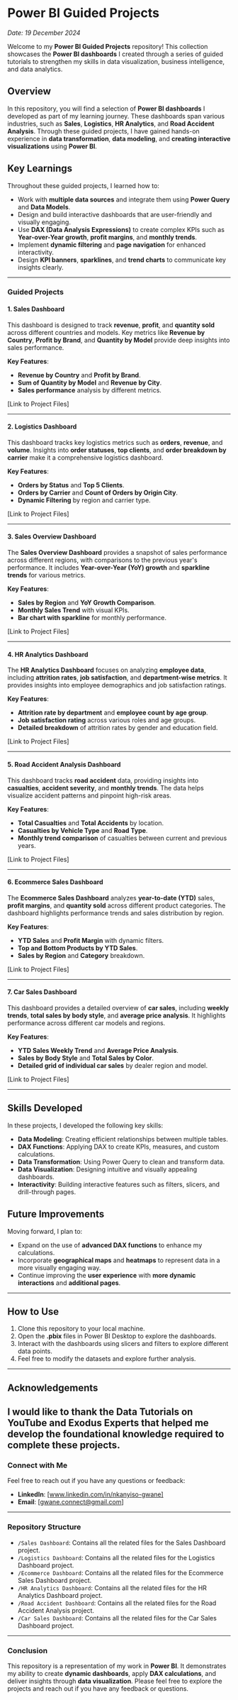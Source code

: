 # Power BI Guided Projects  
*Date: 19 December 2024*

Welcome to my **Power BI Guided Projects** repository! This collection showcases the **Power BI dashboards** I created through a series of guided tutorials to strengthen my skills in data visualization, business intelligence, and data analytics.

## Overview  
In this repository, you will find a selection of **Power BI dashboards** I developed as part of my learning journey. These dashboards span various industries, such as **Sales**, **Logistics**, **HR Analytics**, and **Road Accident Analysis**. Through these guided projects, I have gained hands-on experience in **data transformation**, **data modeling**, and **creating interactive visualizations** using **Power BI**.

## Key Learnings  
Throughout these guided projects, I learned how to:  
- Work with **multiple data sources** and integrate them using **Power Query** and **Data Models**.
- Design and build interactive dashboards that are user-friendly and visually engaging.
- Use **DAX (Data Analysis Expressions)** to create complex KPIs such as **Year-over-Year growth**, **profit margins**, and **monthly trends**.
- Implement **dynamic filtering** and **page navigation** for enhanced interactivity.
- Design **KPI banners**, **sparklines**, and **trend charts** to communicate key insights clearly.

---

### **Guided Projects**

#### 1. **Sales Dashboard**  
This dashboard is designed to track **revenue**, **profit**, and **quantity sold** across different countries and models. Key metrics like **Revenue by Country**, **Profit by Brand**, and **Quantity by Model** provide deep insights into sales performance.

**Key Features**:
- **Revenue by Country** and **Profit by Brand**.
- **Sum of Quantity by Model** and **Revenue by City**.
- **Sales performance** analysis by different metrics.

[Link to Project Files]

---

#### 2. **Logistics Dashboard**  
This dashboard tracks key logistics metrics such as **orders**, **revenue**, and **volume**. Insights into **order statuses**, **top clients**, and **order breakdown by carrier** make it a comprehensive logistics dashboard.

**Key Features**:
- **Orders by Status** and **Top 5 Clients**.
- **Orders by Carrier** and **Count of Orders by Origin City**.
- **Dynamic Filtering** by region and carrier type.

[Link to Project Files]

---

#### 3. **Sales Overview Dashboard**  
The **Sales Overview Dashboard** provides a snapshot of sales performance across different regions, with comparisons to the previous year's performance. It includes **Year-over-Year (YoY) growth** and **sparkline trends** for various metrics.

**Key Features**:
- **Sales by Region** and **YoY Growth Comparison**.
- **Monthly Sales Trend** with visual KPIs.
- **Bar chart with sparkline** for monthly performance.

[Link to Project Files]

---

#### 4. **HR Analytics Dashboard**  
The **HR Analytics Dashboard** focuses on analyzing **employee data**, including **attrition rates**, **job satisfaction**, and **department-wise metrics**. It provides insights into employee demographics and job satisfaction ratings.

**Key Features**:
- **Attrition rate by department** and **employee count by age group**.
- **Job satisfaction rating** across various roles and age groups.
- **Detailed breakdown** of attrition rates by gender and education field.

[Link to Project Files]

---

#### 5. **Road Accident Analysis Dashboard**  
This dashboard tracks **road accident** data, providing insights into **casualties**, **accident severity**, and **monthly trends**. The data helps visualize accident patterns and pinpoint high-risk areas.

**Key Features**:
- **Total Casualties** and **Total Accidents** by location.
- **Casualties by Vehicle Type** and **Road Type**.
- **Monthly trend comparison** of casualties between current and previous years.

[Link to Project Files]

---

#### 6. **Ecommerce Sales Dashboard**  
The **Ecommerce Sales Dashboard** analyzes **year-to-date (YTD)** sales, **profit margins**, and **quantity sold** across different product categories. The dashboard highlights performance trends and sales distribution by region.

**Key Features**:
- **YTD Sales** and **Profit Margin** with dynamic filters.
- **Top and Bottom Products by YTD Sales**.
- **Sales by Region** and **Category** breakdown.

[Link to Project Files]

---

#### 7. **Car Sales Dashboard**  
This dashboard provides a detailed overview of **car sales**, including **weekly trends**, **total sales by body style**, and **average price analysis**. It highlights performance across different car models and regions.

**Key Features**:
- **YTD Sales Weekly Trend** and **Average Price Analysis**.
- **Sales by Body Style** and **Total Sales by Color**.
- **Detailed grid of individual car sales** by dealer region and model.

[Link to Project Files]

---

## Skills Developed  
In these projects, I developed the following key skills:
- **Data Modeling**: Creating efficient relationships between multiple tables.
- **DAX Functions**: Applying DAX to create KPIs, measures, and custom calculations.
- **Data Transformation**: Using Power Query to clean and transform data.
- **Data Visualization**: Designing intuitive and visually appealing dashboards.
- **Interactivity**: Building interactive features such as filters, slicers, and drill-through pages.

## Future Improvements  
Moving forward, I plan to:
- Expand on the use of **advanced DAX functions** to enhance my calculations.
- Incorporate **geographical maps** and **heatmaps** to represent data in a more visually engaging way.
- Continue improving the **user experience** with **more dynamic interactions** and **additional pages**.

---

## How to Use  
1. Clone this repository to your local machine.
2. Open the **.pbix** files in Power BI Desktop to explore the dashboards.
3. Interact with the dashboards using slicers and filters to explore different data points.
4. Feel free to modify the datasets and explore further analysis.

---

## Acknowledgements  
I would like to thank the **Data Tutorials on YouTube** and Exodus Experts that helped me develop the foundational knowledge required to complete these projects.
---

### **Connect with Me**  
Feel free to reach out if you have any questions or feedback:  
- **LinkedIn**: [www.linkedin.com/in/nkanyiso-gwane]  
- **Email**: [gwane.connect@gmail.com]

---
### **Repository Structure**
- `/Sales Dashboard`: Contains all the related files for the Sales Dashboard project.
- `/Logistics Dashboard`: Contains all the related files for the Logistics Dashboard project.
- `/Ecommerce Dashboard`: Contains all the related files for the Ecommerce Sales Dashboard project.
- `/HR Analytics Dashboard`: Contains all the related files for the HR Analytics Dashboard project.
- `/Road Accident Dashboard`: Contains all the related files for the Road Accident Analysis project.
- `/Car Sales Dashboard`: Contains all the related files for the Car Sales Dashboard project.

---

### Conclusion

This repository is a representation of my work in **Power BI**. It demonstrates my ability to create **dynamic dashboards**, apply **DAX calculations**, and deliver insights through **data visualization**. Please feel free to explore the projects and reach out if you have any feedback or questions.


